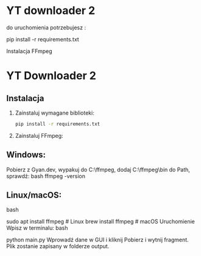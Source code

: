 # YT downloader 2

do uruchomienia potrzebujesz :

pip install -r requirements.txt

Instalacja FFmpeg
# YT Downloader 2

## Instalacja

1. Zainstaluj wymagane biblioteki:
   ```bash
   pip install -r requirements.txt

2. Zainstaluj FFmpeg:

## Windows:
Pobierz z Gyan.dev, wypakuj do C:\ffmpeg, dodaj C:\ffmpeg\bin do Path, sprawdź:
bash
ffmpeg -version

## Linux/macOS:

bash

sudo apt install ffmpeg        # Linux
brew install ffmpeg            # macOS
Uruchomienie
Wpisz w terminalu:
bash

python main.py
Wprowadź dane w GUI i kliknij Pobierz i wytnij fragment.
Plik zostanie zapisany w folderze output.